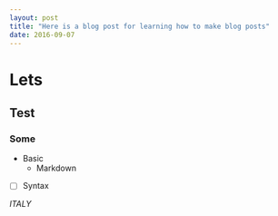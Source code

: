 ```yaml
---
layout: post
title: "Here is a blog post for learning how to make blog posts"
date: 2016-09-07
---
```


# Lets
## Test
### Some

- Basic
    - Markdown
- [ ] Syntax

_ITALY_

